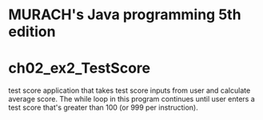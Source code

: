 # MURACH's Java programming 5th edition
# ch02_ex2_TestScore

test score application that takes test score inputs from user and calculate average score. 
The while loop in this program continues until user enters a test score that's greater than 100 (or 999 per instruction).
